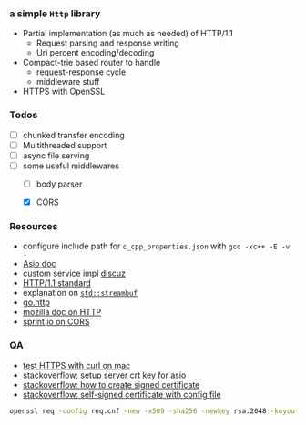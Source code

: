 

### a simple `Http` library

+ Partial implementation (as much as needed) of HTTP/1.1
    + Request parsing and response writing
    + Uri percent encoding/decoding
+ Compact-trie based router to handle 
    + request-response cycle 
    + middleware stuff
+ HTTPS with OpenSSL

### Todos

- [ ] chunked transfer encoding
- [ ] Multithreaded support 
- [ ] async file serving 
- [ ] some useful middlewares
    - [ ] body parser
    - [x] CORS



### Resources

+ configure include path for `c_cpp_properties.json` with `gcc -xc++ -E -v -`
+ [Asio doc](http://think-async.com/Asio/asio-1.10.6/doc/)
+ custom service impl [discuz](https://stackoverflow.com/questions/23887056/trying-to-understand-boost-asio-custom-service-implementationls)
+ [HTTP/1.1 standard](https://www.w3.org/Protocols/rfc2616/rfc2616.html)
+ explanation on [`std::streambuf`](http://en.cppreference.com/w/cpp/io/basic_streambuf)
+ [go.http](https://golang.org/pkg/net/http/)
+ [mozilla doc on HTTP](https://developer.mozilla.org/en-US/docs/Web/HTTP/)
+ [sprint.io on CORS](https://spring.io/understanding/CORS)



### QA

+ [test HTTPS with curl on mac](https://github.com/curl/curl/issues/283)
+ [stackoverflow: setup server crt key for asio](https://stackoverflow.com/questions/6452756/exception-running-boost-asio-ssl-example)
+ [stackoverflow: how to create signed certificate](https://stackoverflow.com/questions/10175812/how-to-create-a-self-signed-certificate-with-openssl)
+ [stackoverflow: self-signed certificate with config file](https://stackoverflow.com/questions/10175812/how-to-create-a-self-signed-certificate-with-openssl)

```sh 
openssl req -config req.cnf -new -x509 -sha256 -newkey rsa:2048 -keyout key.pem -days 365 -out cert.pem
```